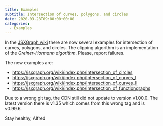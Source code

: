 ```yaml
---
title: Examples
subtitle: Intersection of curves, polygons, and circles
date: 2020-03-28T09:00:00+00:00
categories:
  - Examples
---
```


In the [JSXGraph wiki](https://jsxgraph.org/wiki) there are now several examples for intersection of curves, polygons, and circles. The clipping algorithm is an implementation of the *Greiner-Hormann algorithm*. Please, report failures.

The new examples are:

* <https://jsxgraph.org/wiki/index.php/Intersection_of_circles>
* <https://jsxgraph.org/wiki/index.php/Intersection_of_curves_I>
* <https://jsxgraph.org/wiki/index.php/Intersection_of_curves_II>
* <https://jsxgraph.org/wiki/index.php/Intersection_of_functiongraphs>

Due to a wrong git tag, the CDN still did not update to version v1.00.0. 
The latest version there is v1.35 which comes from this wrong tag and is v0.99.6.

Stay healthy,
Alfred

